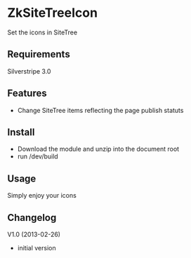 # ZkSiteTreeIcon

Set the icons in SiteTree 

## Requirements

Silverstripe 3.0

## Features

- Change SiteTree items reflecting the page publish statuts

## Install

- Download the module and unzip into the document root
- run /dev/build

## Usage
Simply enjoy your icons

## Changelog

V1.0 (2013-02-26)
* initial version

